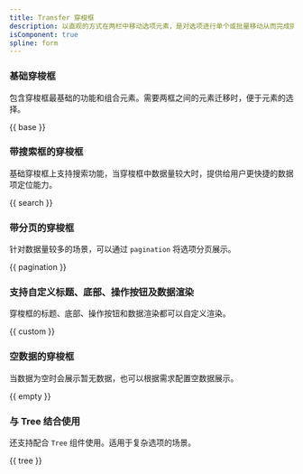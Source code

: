```yaml
---
title: Transfer 穿梭框
description: 以直观的方式在两栏中移动选项元素，是对选项进行单个或批量移动从而完成挑选的数据容器。左栏是“源”，右边是“目标”。
isComponent: true
spline: form
---
```


### 基础穿梭框

包含穿梭框最基础的功能和组合元素。需要两框之间的元素迁移时，便于元素的选择。

{{ base }}

### 带搜索框的穿梭框

基础穿梭框上支持搜索功能，当穿梭框中数据量较大时，提供给用户更快捷的数据项定位能力。

{{ search }}

### 带分页的穿梭框

针对数据量较多的场景，可以通过 `pagination` 将选项分页展示。

{{ pagination }}

### 支持自定义标题、底部、操作按钮及数据渲染

穿梭框的标题、底部、操作按钮和数据渲染都可以自定义渲染。

{{ custom }}

### 空数据的穿梭框

当数据为空时会展示暂无数据，也可以根据需求配置空数据展示。

{{ empty }}

### 与 Tree 结合使用

还支持配合 `Tree` 组件使用。适用于复杂选项的场景。

{{ tree }}
